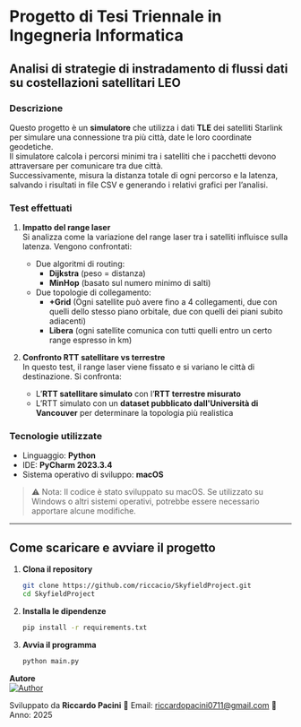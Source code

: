 # Progetto di Tesi Triennale in Ingegneria Informatica  
## Analisi di strategie di instradamento di flussi dati su costellazioni satellitari LEO

### Descrizione

Questo progetto è un **simulatore** che utilizza i dati **TLE** dei satelliti Starlink per simulare una connessione tra più città, date le loro coordinate geodetiche.  
Il simulatore calcola i percorsi minimi tra i satelliti che i pacchetti devono attraversare per comunicare tra due città.  
Successivamente, misura la distanza totale di ogni percorso e la latenza, salvando i risultati in file CSV e generando i relativi grafici per l’analisi.

### Test effettuati

1. **Impatto del range laser**  
   Si analizza come la variazione del range laser tra i satelliti influisce sulla latenza. Vengono confrontati:
   - Due algoritmi di routing:
     - **Dijkstra** (peso = distanza)
     - **MinHop** (basato sul numero minimo di salti)
   - Due topologie di collegamento:
     - **+Grid** (Ogni satellite può avere fino a 4 collegamenti, due con quelli dello stesso piano orbitale, due con quelli dei piani subito adiacenti)
     - **Libera** (ogni satellite comunica con tutti quelli entro un certo range espresso in km)

2. **Confronto RTT satellitare vs terrestre**  
   In questo test, il range laser viene fissato e si variano le città di destinazione. Si confronta:
   - L’**RTT satellitare simulato** con l’**RTT terrestre misurato**
   - L’RTT simulato con un **dataset pubblicato dall'Università di Vancouver** per determinare la topologia più realistica

### Tecnologie utilizzate
- Linguaggio: **Python**
- IDE: **PyCharm 2023.3.4**
- Sistema operativo di sviluppo: **macOS**

> ⚠️ Nota: Il codice è stato sviluppato su macOS. Se utilizzato su Windows o altri sistemi operativi, potrebbe essere necessario apportare alcune modifiche.

---

## Come scaricare e avviare il progetto

1. **Clona il repository**
   ```bash
   git clone https://github.com/riccacio/SkyfieldProject.git
   cd SkyfieldProject

2. **Installa le dipendenze**
   ```bash
   pip install -r requirements.txt
   
3. **Avvia il programma**
   ```bash
   python main.py
   
**Autore**   
[![Author](https://img.shields.io/badge/Author-Riccardo%20Pacini-blue)](https://github.com/riccacio)

Sviluppato da **Riccardo Pacini**
📧 Email: riccardopacini0711@gmail.com
📅 Anno: 2025
